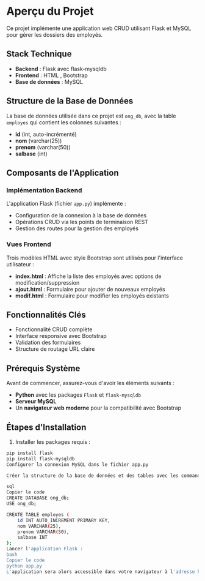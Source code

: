 # Aperçu du Projet

Ce projet implémente une application web CRUD utilisant Flask et MySQL pour gérer les dossiers des employés.

## Stack Technique

- **Backend** : Flask avec flask-mysqldb
- **Frontend** : HTML , Bootstrap 
- **Base de données** : MySQL

## Structure de la Base de Données

La base de données utilisée dans ce projet est `ong_db`, avec la table `employes` qui contient les colonnes suivantes :

- **id** (int, auto-incrémenté)
- **nom** (varchar(25))
- **prenom** (varchar(50))
- **salbase** (int)

## Composants de l'Application

### Implémentation Backend

L'application Flask (fichier `app.py`) implémente :

- Configuration de la connexion à la base de données
- Opérations CRUD via les points de terminaison REST
- Gestion des routes pour la gestion des employés

### Vues Frontend

Trois modèles HTML avec style Bootstrap sont utilisés pour l'interface utilisateur :

- **index.html** : Affiche la liste des employés avec options de modification/suppression
- **ajout.html** : Formulaire pour ajouter de nouveaux employés
- **modif.html** : Formulaire pour modifier les employés existants

## Fonctionnalités Clés

- Fonctionnalité CRUD complète
- Interface responsive avec Bootstrap
- Validation des formulaires
- Structure de routage URL claire

## Prérequis Système

Avant de commencer, assurez-vous d'avoir les éléments suivants :

- **Python** avec les packages `Flask` et `flask-mysqldb`
- **Serveur MySQL**
- Un **navigateur web moderne** pour la compatibilité avec Bootstrap

## Étapes d'Installation

1. Installer les packages requis :

```bash
pip install flask
pip install flask-mysqldb
Configurer la connexion MySQL dans le fichier app.py

Créer la structure de la base de données et des tables avec les commandes MySQL :

sql
Copier le code
CREATE DATABASE ong_db;
USE ong_db;

CREATE TABLE employes (
    id INT AUTO_INCREMENT PRIMARY KEY,
    nom VARCHAR(25),
    prenom VARCHAR(50),
    salbase INT
);
Lancer l'application Flask :
bash
Copier le code
python app.py
L'application sera alors accessible dans votre navigateur à l'adresse http://127.0.0.1:5000
